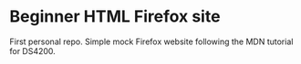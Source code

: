 # Beginner HTML Firefox site 
First personal repo. Simple mock Firefox website following the MDN tutorial for DS4200. 
